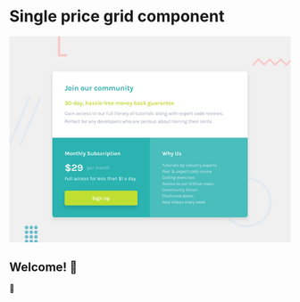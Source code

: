 # Single price grid component

![Design preview for the Single price grid component coding challenge](./design/desktop-preview.jpg)

## Welcome! 👋

🚀
